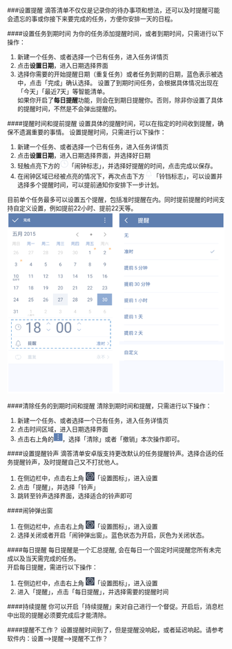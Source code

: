 ###设置提醒
滴答清单不仅仅是记录你的待办事项和想法，还可以及时提醒可能会遗忘的事或你接下来要完成的任务，方便你安排一天的日程。

####设置任务到期时间
为你的任务添加提醒时间，或者到期时间，只需进行以下操作：
1. 新建一个任务、或者选择一个已有任务，进入任务详情页
2. 点击**设置日期**，进入日期选择界面
3. 选择你需要的开始提醒日期（重复任务）或者任务到期的日期，蓝色表示被选中，点击「完成」确认选择。
设置了到期时间任务，会根据具体情况出现在「今天」「最近7天」等智能清单。
<br >如果你开启了**每日提醒**功能，则会在到期日提醒你。否则，除非你设置了具体的提醒时间，不然是不会弹出提醒的。

####提醒时间和提前提醒
设置具体的提醒时间，可以在指定的时间收到提醒，确保不遗漏重要的事情。
设置提醒时间，只需进行以下操作：
1. 新建一个任务、或者选择一个已有任务，进入任务详情页
2. 点击**设置日期**，进入日期选择界面，并选择好日期
2. 轻触点亮下方的<img src="../images/image4211.png" title="灰闹钟" width="20" />「闹钟标志」，并选择好提醒的时间，点击完成以保存。
3. 在闹钟区域已经被点亮的情况下，再次点击下方<img src="../images/image4212.png" title="灰提醒" width="20" />「铃铛标志」，可以设置并选择多个提醒时间，可以提前通知你安排下一步计划。

目前单个任务最多可以设置五个提醒，包括准时提醒在内。同时提前提醒的时间支持自定义设置，例如提前22小时、提前22天等。
<br ><img src="../images/tqtx1.png" title="提前提醒" />

####清除任务的到期时间和提醒
清除到期时间和提醒，只需进行以下操作：
1. 新建一个任务、或者选择一个已有任务，进入任务详情页
2. 点击时间区域，进入日期选择界面
3. 点击右上角的<img src="../images/image3100.png" title="更多" width="20" />，选择「清除」或者「撤销」本次操作即可。

####设置提醒铃声
滴答清单安卓版支持更改默认的任务提醒铃声。选择合适的任务提醒铃声，及时提醒自己又不打扰他人。
1. 在侧边栏中，点击右上角 <img src="/images/image4131.png" title="设置" width="20" />「设置图标」，进入设置
2. 点击「提醒」，并选择「铃声」
3. 跳转至铃声选择界面，选择适合的铃声即可

####闹钟弹出窗
1. 在侧边栏中，点击右上角 <img src="/images/image4131.png" title="设置" width="20" />「设置图标」，进入设置
2. 选择关闭或者开启「闹钟弹出窗」。蓝色状态为开启，灰色为关闭状态。


####每日提醒
每日提醒是一个汇总提醒, 会在每日一个固定时间提醒您所有未完成以及当天需完成的任务。<br >开启每日提醒，需进行以下操作：
1. 在侧边栏中，点击右上角 <img src="/images/image4131.png" title="设置" width="20" />「设置图标」，进入设置
2. 进入「提醒」，点击「每日提醒」，并选择需要的提醒时间


####持续提醒
你可以开启「持续提醒」来对自己进行一个督促。开启后，消息栏中出现的提醒必须要完成后才能清除。

####提醒不工作？
设置提醒时间到了，但是提醒没响起，或者延迟响起。请参考软件内：设置——>提醒——>提醒不工作？
